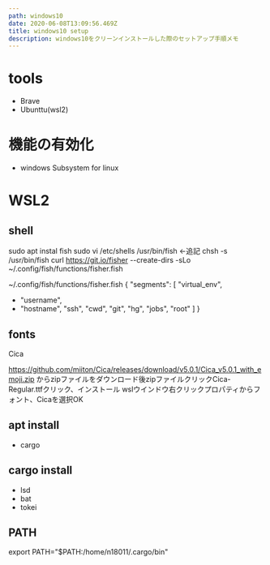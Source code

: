 ```yaml
---
path: windows10
date: 2020-06-08T13:09:56.469Z
title: windows10 setup
description: windows10をクリーンインストールした際のセットアップ手順メモ
---
```

# tools
- Brave
- Ubunttu(wsl2)

# 機能の有効化
- windows Subsystem for linux

# WSL2
## shell

sudo apt instal fish
sudo vi /etc/shells
/usr/bin/fish <-追記
chsh -s /usr/bin/fish
curl https://git.io/fisher --create-dirs -sLo ~/.config/fish/functions/fisher.fish

~/.config/fish/functions/fisher.fish
{
  "segments": [
    "virtual_env",
-   "username",
-   "hostname",
    "ssh",
    "cwd",
    "git",
    "hg",
    "jobs",
    "root"
  ]
}

## fonts
Cica

https://github.com/miiton/Cica/releases/download/v5.0.1/Cica_v5.0.1_with_emoji.zip からzipファイルをダウンロード後zipファイルクリックCica-Regular.ttfクリック、インストール
wslウインドウ右クリックプロパティからフォント、Cicaを選択OK


## apt install
- cargo
## cargo install
- lsd
- bat
- tokei

## PATH
export PATH="$PATH:/home/n18011/.cargo/bin"
